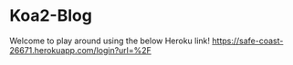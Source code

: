 # Koa2-Blog
Welcome to play around using the below Heroku link!
https://safe-coast-26671.herokuapp.com/login?url=%2F
